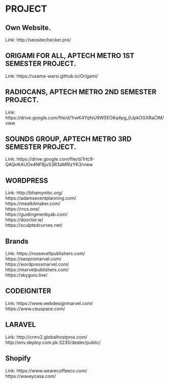 <h1>PROJECT</h1>
<h2>Own Website.</h2>
Link: http://seositechecker.pro/<br>

<h2>ORIGAMI FOR ALL, APTECH METRO 1ST SEMESTER PROJECT.</h2>
Link: https://usama-warsi.github.io/Origami/<br>

<h2>RADIOCANS, APTECH METRO 2ND SEMESTER PROJECT.</h2>
Link: https://drive.google.com/file/d/1rwK4YqfsU9W5EO6q4pg_0JpkOGXRaClM/view<br>

<h2>SOUNDS GROUP, APTECH METRO 3RD SEMESTER PROJECT.</h2>
Link: https://drive.google.com/file/d/1rtc9-QAQnKAUOe4NFBjuS3R3aMRIzYK3/view<br>

<h2>WORDPRESS</h2>
Link: http://bhamymbc.org/<br>
      https://adamseventplanning.com/<br>
      https://mealkitmaker.com/ <br>
      https://rrcs.one/ <br>
      https://guidingmenbyab.com/ <br>
      https://dooctor.ie/<br>
      https://sculptedcurves.net/<br>

<h2>Brands</h2>
Link: https://rooseveltpublishers.com/  <br>
      https://seopromarvel.com/<br>
      https://wordpressmarvel.com/<br>
      https://marvelpublishers.com/<br>
      https://skyguru.live/ <br>

<h2>CODEIGNITER</h2>
Link: https://www.webdesignmarvel.com/  <br>
      https://www.ceuspace.com/ <br>

<h2>LARAVEL</h2>
Link: http://crmv2.globalhostpros.com/ <br>
      http://env.deploy.com.pk:3235/dealer/public/ <br>

<h2>Shopify</h2>
Link: https://www.wearecoffeeco.com/<br>
      https://waveycasa.com/<br>
